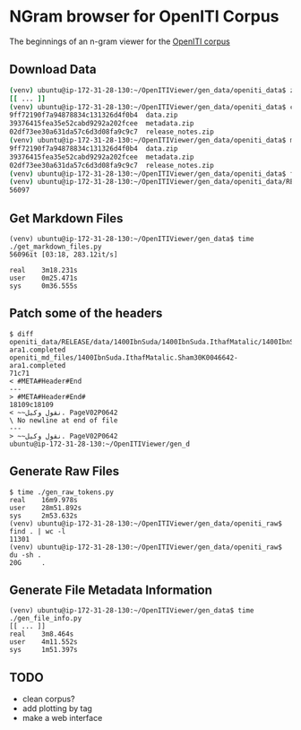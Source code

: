# NGram browser for OpenITI Corpus

The beginnings of an n-gram viewer for the [OpenITI corpus](https://zenodo.org/record/7687795)

## Download Data

```sh
(venv) ubuntu@ip-172-31-28-130:~/OpenITIViewer/gen_data/openiti_data$ zenodo_get 10.5281/zenodo.7687795
[[ ... ]]
(venv) ubuntu@ip-172-31-28-130:~/OpenITIViewer/gen_data/openiti_data$ cat md5sums.txt 
9ff72190f7a94878834c131326d4f0b4  data.zip
39376415fea35e52cabd9292a202fcee  metadata.zip
02df73ee30a631da57c6d3d08fa9c9c7  release_notes.zip
(venv) ubuntu@ip-172-31-28-130:~/OpenITIViewer/gen_data/openiti_data$ md5sum *.zip
9ff72190f7a94878834c131326d4f0b4  data.zip
39376415fea35e52cabd9292a202fcee  metadata.zip
02df73ee30a631da57c6d3d08fa9c9c7  release_notes.zip
(venv) ubuntu@ip-172-31-28-130:~/OpenITIViewer/gen_data/openiti_data$ find *.zip | xargs -I {} unzip {}
(venv) ubuntu@ip-172-31-28-130:~/OpenITIViewer/gen_data/openiti_data/RELEASE/data$ find | wc -l
56097
```

## Get Markdown Files
```
(venv) ubuntu@ip-172-31-28-130:~/OpenITIViewer/gen_data$ time ./get_markdown_files.py 
56096it [03:18, 283.12it/s] 

real    3m18.231s
user    0m25.471s
sys     0m36.555s
```

## Patch some of the headers
```
$ diff openiti_data/RELEASE/data/1400IbnSuda/1400IbnSuda.IthafMatalic/1400IbnSuda.IthafMatalic.Sham30K0046642-ara1.completed openiti_md_files/1400IbnSuda.IthafMatalic.Sham30K0046642-ara1.completed 
71c71
< #META#Header#End
---
> #META#Header#End#
18109c18109
< ~~نقول وكيل. PageV02P0642
\ No newline at end of file
---
> ~~نقول وكيل. PageV02P0642
ubuntu@ip-172-31-28-130:~/OpenITIViewer/gen_d
```


## Generate Raw Files
```
$ time ./gen_raw_tokens.py
real    16m9.978s
user    28m51.892s
sys     2m53.632s
(venv) ubuntu@ip-172-31-28-130:~/OpenITIViewer/gen_data/openiti_raw$ find . | wc -l
11301
(venv) ubuntu@ip-172-31-28-130:~/OpenITIViewer/gen_data/openiti_raw$ du -sh .
20G     .
```

## Generate File Metadata Information
```
(venv) ubuntu@ip-172-31-28-130:~/OpenITIViewer/gen_data$ time ./gen_file_info.py
[[ ... ]] 
real    3m8.464s
user    4m11.552s
sys     1m51.397s
```


## TODO
 - clean corpus?
 - add plotting by tag
 - make a web interface

